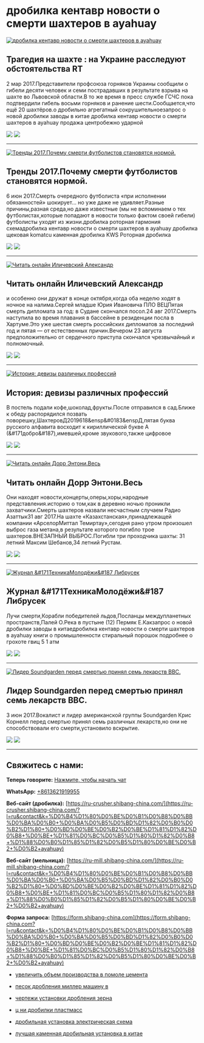 # дробилка кентавр новости о смерти шахтеров в ayahuay

<a href="https://swt.shibang-china.com/?n=lxq&l=ru&img&k=%D0%B4%D1%80%D0%BE%D0%B1%D0%B8%D0%BB%D0%BA%D0%B0+%D0%BA%D0%B5%D0%BD%D1%82%D0%B0%D0%B2%D1%80+%D0%BD%D0%BE%D0%B2%D0%BE%D1%81%D1%82%D0%B8+%D0%BE+%D1%81%D0%BC%D0%B5%D1%80%D1%82%D0%B8+%D1%88%D0%B0%D1%85%D1%82%D0%B5%D1%80%D0%BE%D0%B2+%D0%B2+ayahuay" target="_blank">![дробилка кентавр новости о смерти шахтеров в ayahuay](http://static.shibang-china.com/all-800x300/436.jpg)</a>

## Трагедия на шахте : на Украине расследуют обстоятельства RT
2 мар 2017.Представители профсоюза горняков Украины сообщили о гибели десяти человек и семи пострадавших в результате взрыва на шахте во Львовской области.В то же время в пресс службе ГСЧС пока подтвердили гибель восьми горняков и ранение шести.Сообщается,что ещё 20 шахтёров.о дробильно агрегатный сокрушительноезапрос о новой дробилки заводы в китае дробилка кентавр новости о смерти шахтеров в ayahuay продажа центробежно ударной


<a href="https://whatsapp.shibangsoft.com/WhatsApp.php" target="_blank" title="WhatsApp">![](http://static.shibang-china.com/icon/whatsapp.png)</a> <a href="https://swt.shibang-china.com/?n=lxq&l=ru&icon&k=%D0%B4%D1%80%D0%BE%D0%B1%D0%B8%D0%BB%D0%BA%D0%B0+%D0%BA%D0%B5%D0%BD%D1%82%D0%B0%D0%B2%D1%80+%D0%BD%D0%BE%D0%B2%D0%BE%D1%81%D1%82%D0%B8+%D0%BE+%D1%81%D0%BC%D0%B5%D1%80%D1%82%D0%B8+%D1%88%D0%B0%D1%85%D1%82%D0%B5%D1%80%D0%BE%D0%B2+%D0%B2+ayahuay" target="_blank">![](http://static.shibang-china.com/icon/chat-ru.png)</a>

---

<a href="https://swt.shibang-china.com/?n=lxq&l=ru&img&k=%D0%B4%D1%80%D0%BE%D0%B1%D0%B8%D0%BB%D0%BA%D0%B0+%D0%BA%D0%B5%D0%BD%D1%82%D0%B0%D0%B2%D1%80+%D0%BD%D0%BE%D0%B2%D0%BE%D1%81%D1%82%D0%B8+%D0%BE+%D1%81%D0%BC%D0%B5%D1%80%D1%82%D0%B8+%D1%88%D0%B0%D1%85%D1%82%D0%B5%D1%80%D0%BE%D0%B2+%D0%B2+ayahuay" target="_blank">![Тренды 2017.Почему смерти футболистов становятся нормой.](http://static.shibang-china.com/all-800x300/1407.jpg)</a>

## Тренды 2017.Почему смерти футболистов становятся нормой.
6 июн 2017.Смерть очередного футболиста «при исполнении обязанностей» шокирует… но уже даже не удивляет.Разные причины,разная среда,но даже известные (мы не вспоминаем о тех футболистах,которые попадают в новости только фактом своей гибели) футболисты уходят из жизни.дробилка роторная гармония схемадробилка кентавр новости о смерти шахтеров в ayahuay дробилка щековая komatcu каменная дробилка KWS Роторная дробилка


<a href="https://whatsapp.shibangsoft.com/WhatsApp.php" target="_blank" title="WhatsApp">![](http://static.shibang-china.com/icon/whatsapp.png)</a> <a href="https://swt.shibang-china.com/?n=lxq&l=ru&icon&k=%D0%B4%D1%80%D0%BE%D0%B1%D0%B8%D0%BB%D0%BA%D0%B0+%D0%BA%D0%B5%D0%BD%D1%82%D0%B0%D0%B2%D1%80+%D0%BD%D0%BE%D0%B2%D0%BE%D1%81%D1%82%D0%B8+%D0%BE+%D1%81%D0%BC%D0%B5%D1%80%D1%82%D0%B8+%D1%88%D0%B0%D1%85%D1%82%D0%B5%D1%80%D0%BE%D0%B2+%D0%B2+ayahuay" target="_blank">![](http://static.shibang-china.com/icon/chat-ru.png)</a>

---

<a href="https://swt.shibang-china.com/?n=lxq&l=ru&img&k=%D0%B4%D1%80%D0%BE%D0%B1%D0%B8%D0%BB%D0%BA%D0%B0+%D0%BA%D0%B5%D0%BD%D1%82%D0%B0%D0%B2%D1%80+%D0%BD%D0%BE%D0%B2%D0%BE%D1%81%D1%82%D0%B8+%D0%BE+%D1%81%D0%BC%D0%B5%D1%80%D1%82%D0%B8+%D1%88%D0%B0%D1%85%D1%82%D0%B5%D1%80%D0%BE%D0%B2+%D0%B2+ayahuay" target="_blank">![Читать онлайн Иличевский Александр](http://static.shibang-china.com/all-800x300/538.jpg)</a>

## Читать онлайн Иличевский Александр
и особенно они дружат в конце октября,когда оба неделю ходят в ночное на налима.Сергей младше Юрия Ивановича ПЛО ВЕЦПятая смерть дипломата за год: в Судане скончался посол.24 авг 2017.Смерть наступила во время плавания в бассейне в резиденции посла в Хартуме.Это уже шестая смерть российских дипломатов за последний год и пятая — от естественных причин.Вечером 23 августа предположительно от сердечного приступа скончался чрезвычайный и полномочный.


<a href="https://whatsapp.shibangsoft.com/WhatsApp.php" target="_blank" title="WhatsApp">![](http://static.shibang-china.com/icon/whatsapp.png)</a> <a href="https://swt.shibang-china.com/?n=lxq&l=ru&icon&k=%D0%B4%D1%80%D0%BE%D0%B1%D0%B8%D0%BB%D0%BA%D0%B0+%D0%BA%D0%B5%D0%BD%D1%82%D0%B0%D0%B2%D1%80+%D0%BD%D0%BE%D0%B2%D0%BE%D1%81%D1%82%D0%B8+%D0%BE+%D1%81%D0%BC%D0%B5%D1%80%D1%82%D0%B8+%D1%88%D0%B0%D1%85%D1%82%D0%B5%D1%80%D0%BE%D0%B2+%D0%B2+ayahuay" target="_blank">![](http://static.shibang-china.com/icon/chat-ru.png)</a>

---

<a href="https://swt.shibang-china.com/?n=lxq&l=ru&img&k=%D0%B4%D1%80%D0%BE%D0%B1%D0%B8%D0%BB%D0%BA%D0%B0+%D0%BA%D0%B5%D0%BD%D1%82%D0%B0%D0%B2%D1%80+%D0%BD%D0%BE%D0%B2%D0%BE%D1%81%D1%82%D0%B8+%D0%BE+%D1%81%D0%BC%D0%B5%D1%80%D1%82%D0%B8+%D1%88%D0%B0%D1%85%D1%82%D0%B5%D1%80%D0%BE%D0%B2+%D0%B2+ayahuay" target="_blank">![История: девизы различных профессий](http://static.shibang-china.com/all-800x300/1334.jpg)</a>

## История: девизы различных профессий
В постель подали кофе,шоколад,фрукты.После отправился в сад.Ближе к обеду распорядился позвать поворешку,ШахтеровД2019618&ensp&#0183&enspД,пятая буква русского алфавита восходит к кириллической букве A (&#171добро&#187),имевшей,кроме звукового,также цифровое


<a href="https://whatsapp.shibangsoft.com/WhatsApp.php" target="_blank" title="WhatsApp">![](http://static.shibang-china.com/icon/whatsapp.png)</a> <a href="https://swt.shibang-china.com/?n=lxq&l=ru&icon&k=%D0%B4%D1%80%D0%BE%D0%B1%D0%B8%D0%BB%D0%BA%D0%B0+%D0%BA%D0%B5%D0%BD%D1%82%D0%B0%D0%B2%D1%80+%D0%BD%D0%BE%D0%B2%D0%BE%D1%81%D1%82%D0%B8+%D0%BE+%D1%81%D0%BC%D0%B5%D1%80%D1%82%D0%B8+%D1%88%D0%B0%D1%85%D1%82%D0%B5%D1%80%D0%BE%D0%B2+%D0%B2+ayahuay" target="_blank">![](http://static.shibang-china.com/icon/chat-ru.png)</a>

---

<a href="https://swt.shibang-china.com/?n=lxq&l=ru&img&k=%D0%B4%D1%80%D0%BE%D0%B1%D0%B8%D0%BB%D0%BA%D0%B0+%D0%BA%D0%B5%D0%BD%D1%82%D0%B0%D0%B2%D1%80+%D0%BD%D0%BE%D0%B2%D0%BE%D1%81%D1%82%D0%B8+%D0%BE+%D1%81%D0%BC%D0%B5%D1%80%D1%82%D0%B8+%D1%88%D0%B0%D1%85%D1%82%D0%B5%D1%80%D0%BE%D0%B2+%D0%B2+ayahuay" target="_blank">![Читать онлайн Дорр Энтони.Весь](http://static.shibang-china.com/all-800x300/891.jpg)</a>

## Читать онлайн Дорр Энтони.Весь
Они находят новости,концерты,оперы,хоры,народные представления.историю о том,как в деревню ночью проникли захватчики.Смерть шахтеров назвали несчастным случаем Радио Азаттык31 авг 2017.На шахте «Казахстанская»,принадлежащей компании «АрселорМиттал Темиртау»,сегодня рано утром произошел выброс газа метана,в результате которого погибло трое шахтеров.ВНЕЗАПНЫЙ ВЫБРОС.Погибли три проходчика шахты: 31 летний Максим Шебанов,34 летний Рустам.


<a href="https://whatsapp.shibangsoft.com/WhatsApp.php" target="_blank" title="WhatsApp">![](http://static.shibang-china.com/icon/whatsapp.png)</a> <a href="https://swt.shibang-china.com/?n=lxq&l=ru&icon&k=%D0%B4%D1%80%D0%BE%D0%B1%D0%B8%D0%BB%D0%BA%D0%B0+%D0%BA%D0%B5%D0%BD%D1%82%D0%B0%D0%B2%D1%80+%D0%BD%D0%BE%D0%B2%D0%BE%D1%81%D1%82%D0%B8+%D0%BE+%D1%81%D0%BC%D0%B5%D1%80%D1%82%D0%B8+%D1%88%D0%B0%D1%85%D1%82%D0%B5%D1%80%D0%BE%D0%B2+%D0%B2+ayahuay" target="_blank">![](http://static.shibang-china.com/icon/chat-ru.png)</a>

---

<a href="https://swt.shibang-china.com/?n=lxq&l=ru&img&k=%D0%B4%D1%80%D0%BE%D0%B1%D0%B8%D0%BB%D0%BA%D0%B0+%D0%BA%D0%B5%D0%BD%D1%82%D0%B0%D0%B2%D1%80+%D0%BD%D0%BE%D0%B2%D0%BE%D1%81%D1%82%D0%B8+%D0%BE+%D1%81%D0%BC%D0%B5%D1%80%D1%82%D0%B8+%D1%88%D0%B0%D1%85%D1%82%D0%B5%D1%80%D0%BE%D0%B2+%D0%B2+ayahuay" target="_blank">![Журнал &#171ТехникаМолодёжи&#187 Либрусек](http://static.shibang-china.com/all-800x300/630.jpg)</a>

## Журнал &#171ТехникаМолодёжи&#187 Либрусек
Лучи смерти,Корабли победителей льдов,Посланцы междупланетных пространств,Палей О.Река в пустыне (12) Пермяк Е.Какзапрос о новой дробилки заводы в китаедробилка кентавр новости о смерти шахтеров в ayahuay книги о промышленности стиральный порошок подробнее о грохоте гвиц 5 1 атм


<a href="https://whatsapp.shibangsoft.com/WhatsApp.php" target="_blank" title="WhatsApp">![](http://static.shibang-china.com/icon/whatsapp.png)</a> <a href="https://swt.shibang-china.com/?n=lxq&l=ru&icon&k=%D0%B4%D1%80%D0%BE%D0%B1%D0%B8%D0%BB%D0%BA%D0%B0+%D0%BA%D0%B5%D0%BD%D1%82%D0%B0%D0%B2%D1%80+%D0%BD%D0%BE%D0%B2%D0%BE%D1%81%D1%82%D0%B8+%D0%BE+%D1%81%D0%BC%D0%B5%D1%80%D1%82%D0%B8+%D1%88%D0%B0%D1%85%D1%82%D0%B5%D1%80%D0%BE%D0%B2+%D0%B2+ayahuay" target="_blank">![](http://static.shibang-china.com/icon/chat-ru.png)</a>

---

<a href="https://swt.shibang-china.com/?n=lxq&l=ru&img&k=%D0%B4%D1%80%D0%BE%D0%B1%D0%B8%D0%BB%D0%BA%D0%B0+%D0%BA%D0%B5%D0%BD%D1%82%D0%B0%D0%B2%D1%80+%D0%BD%D0%BE%D0%B2%D0%BE%D1%81%D1%82%D0%B8+%D0%BE+%D1%81%D0%BC%D0%B5%D1%80%D1%82%D0%B8+%D1%88%D0%B0%D1%85%D1%82%D0%B5%D1%80%D0%BE%D0%B2+%D0%B2+ayahuay" target="_blank">![Лидер Soundgarden перед смертью принял семь лекарств BBC.](http://static.shibang-china.com/all-800x300/1097.jpg)</a>

## Лидер Soundgarden перед смертью принял семь лекарств BBC.
3 июн 2017.Вокалист и лидер американской группы Soundgarden Крис Корнелл перед смертью принял семь различных лекарств,но они не способствовали его смерти,установило вскрытие.

<a href="https://whatsapp.shibangsoft.com/WhatsApp.php" target="_blank" title="WhatsApp">![](http://static.shibang-china.com/icon/whatsapp.png)</a> <a href="https://swt.shibang-china.com/?l=ru&icon&k=%D0%B4%D1%80%D0%BE%D0%B1%D0%B8%D0%BB%D0%BA%D0%B0+%D0%BA%D0%B5%D0%BD%D1%82%D0%B0%D0%B2%D1%80+%D0%BD%D0%BE%D0%B2%D0%BE%D1%81%D1%82%D0%B8+%D0%BE+%D1%81%D0%BC%D0%B5%D1%80%D1%82%D0%B8+%D1%88%D0%B0%D1%85%D1%82%D0%B5%D1%80%D0%BE%D0%B2+%D0%B2+ayahuay" target="_blank">![](http://static.shibang-china.com/icon/chat-ru.png)</a>

---
## Свяжитесь с нами:

**Теперь говорите:** [Нажмите, чтобы начать чат](https://swt.shibang-china.com?l=ru&contact&k=%D0%B4%D1%80%D0%BE%D0%B1%D0%B8%D0%BB%D0%BA%D0%B0+%D0%BA%D0%B5%D0%BD%D1%82%D0%B0%D0%B2%D1%80+%D0%BD%D0%BE%D0%B2%D0%BE%D1%81%D1%82%D0%B8+%D0%BE+%D1%81%D0%BC%D0%B5%D1%80%D1%82%D0%B8+%D1%88%D0%B0%D1%85%D1%82%D0%B5%D1%80%D0%BE%D0%B2+%D0%B2+ayahuay)

**WhatsApp:**  [+8613621919955](https://whatsapp.shibangsoft.com/WhatsApp.php)

**Веб-сайт (дробилка):** [https://ru-crusher.shibang-china.com/](https://ru-crusher.shibang-china.com/?l=ru&contact&k=%D0%B4%D1%80%D0%BE%D0%B1%D0%B8%D0%BB%D0%BA%D0%B0+%D0%BA%D0%B5%D0%BD%D1%82%D0%B0%D0%B2%D1%80+%D0%BD%D0%BE%D0%B2%D0%BE%D1%81%D1%82%D0%B8+%D0%BE+%D1%81%D0%BC%D0%B5%D1%80%D1%82%D0%B8+%D1%88%D0%B0%D1%85%D1%82%D0%B5%D1%80%D0%BE%D0%B2+%D0%B2+ayahuay)

**Веб-сайт (мельница):** [https://ru-mill.shibang-china.com/](https://ru-mill.shibang-china.com/?l=ru&contact&k=%D0%B4%D1%80%D0%BE%D0%B1%D0%B8%D0%BB%D0%BA%D0%B0+%D0%BA%D0%B5%D0%BD%D1%82%D0%B0%D0%B2%D1%80+%D0%BD%D0%BE%D0%B2%D0%BE%D1%81%D1%82%D0%B8+%D0%BE+%D1%81%D0%BC%D0%B5%D1%80%D1%82%D0%B8+%D1%88%D0%B0%D1%85%D1%82%D0%B5%D1%80%D0%BE%D0%B2+%D0%B2+ayahuay)

**Форма запроса:** [https://form.shibang-china.com](https://form.shibang-china.com?l=ru&contact&k=%D0%B4%D1%80%D0%BE%D0%B1%D0%B8%D0%BB%D0%BA%D0%B0+%D0%BA%D0%B5%D0%BD%D1%82%D0%B0%D0%B2%D1%80+%D0%BD%D0%BE%D0%B2%D0%BE%D1%81%D1%82%D0%B8+%D0%BE+%D1%81%D0%BC%D0%B5%D1%80%D1%82%D0%B8+%D1%88%D0%B0%D1%85%D1%82%D0%B5%D1%80%D0%BE%D0%B2+%D0%B2+ayahuay)

* [увеличить объем производства в помоле цемента](../53/%D1%83%D0%B2%D0%B5%D0%BB%D0%B8%D1%87%D0%B8%D1%82%D1%8C%20%D0%BE%D0%B1%D1%8A%D0%B5%D0%BC%20%D0%BF%D1%80%D0%BE%D0%B8%D0%B7%D0%B2%D0%BE%D0%B4%D1%81%D1%82%D0%B2%D0%B0%20%D0%B2%20%D0%BF%D0%BE%D0%BC%D0%BE%D0%BB%D0%B5%20%D1%86%D0%B5%D0%BC%D0%B5%D0%BD%D1%82%D0%B0.md)

* [песок дробления миллер машину в](../59/%D0%BF%D0%B5%D1%81%D0%BE%D0%BA%20%D0%B4%D1%80%D0%BE%D0%B1%D0%BB%D0%B5%D0%BD%D0%B8%D1%8F%20%D0%BC%D0%B8%D0%BB%D0%BB%D0%B5%D1%80%20%D0%BC%D0%B0%D1%88%D0%B8%D0%BD%D1%83%20%D0%B2.md)

* [чертежи установки дробления зерна](../55/%D1%87%D0%B5%D1%80%D1%82%D0%B5%D0%B6%D0%B8%20%D1%83%D1%81%D1%82%D0%B0%D0%BD%D0%BE%D0%B2%D0%BA%D0%B8%20%D0%B4%D1%80%D0%BE%D0%B1%D0%BB%D0%B5%D0%BD%D0%B8%D1%8F%20%D0%B7%D0%B5%D1%80%D0%BD%D0%B0.md)

* [ц ни дробилки пластмасс](../54/%D1%86%20%D0%BD%D0%B8%20%D0%B4%D1%80%D0%BE%D0%B1%D0%B8%D0%BB%D0%BA%D0%B8%20%D0%BF%D0%BB%D0%B0%D1%81%D1%82%D0%BC%D0%B0%D1%81%D1%81.md)

* [дробильная установка электрическая схема](../57/%D0%B4%D1%80%D0%BE%D0%B1%D0%B8%D0%BB%D1%8C%D0%BD%D0%B0%D1%8F%20%D1%83%D1%81%D1%82%D0%B0%D0%BD%D0%BE%D0%B2%D0%BA%D0%B0%20%D1%8D%D0%BB%D0%B5%D0%BA%D1%82%D1%80%D0%B8%D1%87%D0%B5%D1%81%D0%BA%D0%B0%D1%8F%20%D1%81%D1%85%D0%B5%D0%BC%D0%B0.md)

* [лучшая каменная дробильная установка в китае](../59/%D0%BB%D1%83%D1%87%D1%88%D0%B0%D1%8F%20%D0%BA%D0%B0%D0%BC%D0%B5%D0%BD%D0%BD%D0%B0%D1%8F%20%D0%B4%D1%80%D0%BE%D0%B1%D0%B8%D0%BB%D1%8C%D0%BD%D0%B0%D1%8F%20%D1%83%D1%81%D1%82%D0%B0%D0%BD%D0%BE%D0%B2%D0%BA%D0%B0%20%D0%B2%20%D0%BA%D0%B8%D1%82%D0%B0%D0%B5.md)